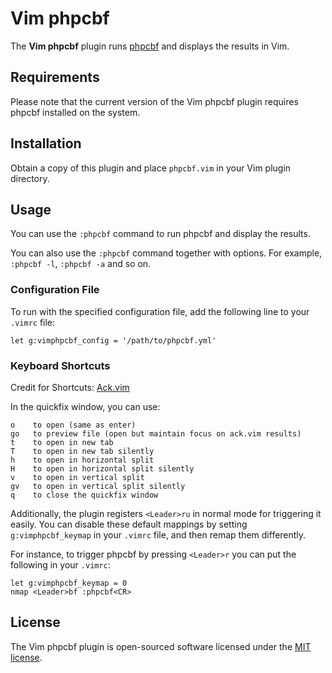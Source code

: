 # Vim phpcbf

The **Vim phpcbf** plugin runs [phpcbf](https://github.com/squizlabs/PHP_CodeSniffer/wiki/Fixing-Errors-Automatically) and displays the results in Vim.

## Requirements

Please note that the current version of the Vim phpcbf plugin requires phpcbf installed on the system.

## Installation

Obtain a copy of this plugin and place `phpcbf.vim` in your Vim plugin directory.

## Usage

You can use the `:phpcbf` command to run phpcbf and display the results.

You can also use the `:phpcbf` command together with options. For example, `:phpcbf -l`, `:phpcbf -a` and so on.

### Configuration File

To run with the specified configuration file, add the following line to your `.vimrc` file:

```viml
let g:vimphpcbf_config = '/path/to/phpcbf.yml'
```

### Keyboard Shortcuts

Credit for Shortcuts: [Ack.vim](https://github.com/mileszs/ack.vim)

In the quickfix window, you can use:

    o    to open (same as enter)
    go   to preview file (open but maintain focus on ack.vim results)
    t    to open in new tab
    T    to open in new tab silently
    h    to open in horizontal split
    H    to open in horizontal split silently
    v    to open in vertical split
    gv   to open in vertical split silently
    q    to close the quickfix window

Additionally, the plugin registers `<Leader>ru` in normal mode
for triggering it easily. You can disable these default mappings by setting
`g:vimphpcbf_keymap` in your `.vimrc` file, and then remap them differently.

For instance, to trigger phpcbf by pressing `<Leader>r` you can put the following in
your `.vimrc`:

```viml
let g:vimphpcbf_keymap = 0
nmap <Leader>bf :phpcbf<CR>
```

## License

The Vim phpcbf plugin is open-sourced software licensed under the [MIT license](http://opensource.org/licenses/MIT).
